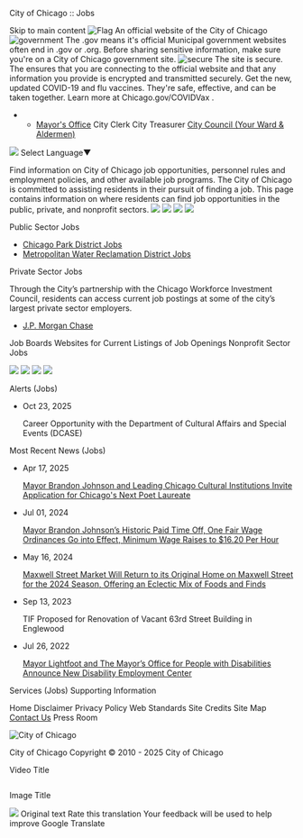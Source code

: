 City of Chicago :: Jobs


Skip to main content
![Flag](https://www.chicago.gov/content/dam/city/cds/safari-pinned-tab.svg)
An official website of the City of Chicago
![government](https://www.chicago.gov/content/dam/city/cds/icon-dot-gov.svg)
The .gov means it's official
Municipal government websites often end in .gov or .org. Before sharing sensitive information, make sure you're on a City of Chicago government site.
![secure](https://www.chicago.gov/content/dam/city/cds/icon-https.svg)
The site is secure.
The
ensures that you are connecting to the official website and that any information you provide is encrypted and transmitted securely.
Get the new, updated COVID-19 and flu vaccines. They're safe, effective, and can be taken together. Learn more at
Chicago.gov/COVIDVax
.

* + [Mayor's Office](https://www.chicago.gov/city/en/depts/mayor.html)
    City Clerk
    City Treasurer
    [City Council (Your Ward & Aldermen)](https://www.chicago.gov/city/en/about/council.html)

![](https://www.google.com/images/cleardot.gif)
Select Language​▼


Find information on City of Chicago job opportunities, personnel rules and employment policies, and other available job programs.
The City of Chicago is committed to assisting residents in their pursuit of finding a job. This page contains information on where residents can find job opportunities in the public, private, and nonprofit sectors.
![](https://www.chicago.gov/content/dam/city/cds/chicago-star.png)
![](https://www.chicago.gov/content/dam/city/cds/chicago-star.png)
![](https://www.chicago.gov/content/dam/city/cds/chicago-star.png)
![](https://www.chicago.gov/content/dam/city/cds/chicago-star.png)

Public Sector Jobs

* [Chicago Park District Jobs](https://www.chicagoparkdistrict.com/jobs "Chicago Park District Jobs")
* [Metropolitan Water Reclamation District Jobs](https://jobapscloud.com/MWRD/default.asp "Metropolitan Water Reclamation District Jobs")

Private Sector Jobs

Through the City’s partnership with the Chicago Workforce Investment Council, residents can access current job postings at some of the city’s largest private sector employers.

* [J.P. Morgan Chase](https://careers.jpmorganchase.com/career/careerhome "J.P. Morgan Chase")

Job Boards
Websites for Current Listings of Job Openings
Nonprofit Sector Jobs

![](https://www.chicago.gov/content/dam/city/cds/chicago-star.png)
![](https://www.chicago.gov/content/dam/city/cds/chicago-star.png)
![](https://www.chicago.gov/content/dam/city/cds/chicago-star.png)
![](https://www.chicago.gov/content/dam/city/cds/chicago-star.png)

Alerts (Jobs)

* Oct 23, 2025

  Career Opportunity with the Department of Cultural Affairs and Special Events (DCASE)

Most Recent News (Jobs)

* Apr 17, 2025

  [Mayor Brandon Johnson and Leading Chicago Cultural Institutions Invite Application for Chicago's Next Poet Laureate](https://www.chicago.gov/content/city/en/depts/dca/provdrs/chicago_s_creativeindustries/news/2025/april/poet_laureate.html)
* Jul 01, 2024

  [Mayor Brandon Johnson’s Historic Paid Time Off, One Fair Wage Ordinances Go into Effect, Minimum Wage Raises to $16.20 Per Hour](https://www.chicago.gov/content/city/en/depts/mayor/press_room/press_releases/2024/july/paid-time-off-day.html)
* May 16, 2024

  [Maxwell Street Market Will Return to its Original Home on Maxwell Street for the 2024 Season, Offering an Eclectic Mix of Foods and Finds](https://www.chicago.gov/content/city/en/depts/dca/provdrs/markets_and_neighborhoodprograms/news/2024/may/msm.html)
* Sep 13, 2023

  TIF Proposed for Renovation of Vacant 63rd Street Building in Englewood
* Jul 26, 2022

  [Mayor Lightfoot and The Mayor’s Office for People with Disabilities Announce New Disability Employment Center](https://www.chicago.gov/content/city/en/depts/mopd/provdrs/CareerCenter/news/2022/july/NewCCMLLP.html)

Services (Jobs)
Supporting Information


Home
Disclaimer
Privacy Policy
Web Standards
Site Credits
Site Map
[Contact Us](https://www.chicago.gov/city/en/general/contact.html)
Press Room

![City of Chicago](https://www.chicago.gov/content/dam/city/cds/city_seal_clr.png)

City of Chicago
Copyright © 2010 - 2025 City of Chicago





Video Title

![]()

Image Title


![](https://fonts.gstatic.com/s/i/productlogos/translate/v14/24px.svg)
Original text
Rate this translation
Your feedback will be used to help improve Google Translate